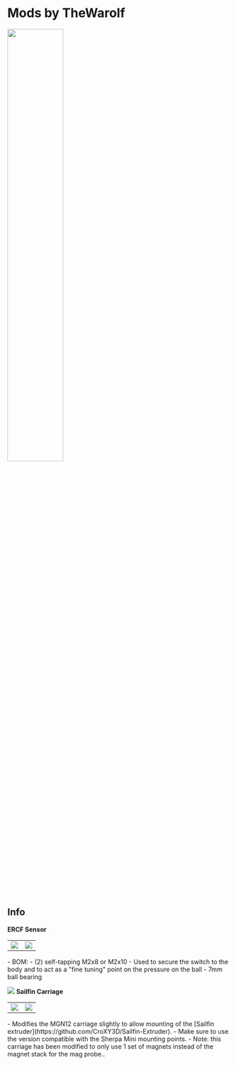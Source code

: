 Mods by TheWarolf
============
<image src="images/hotend_mount_filament_sensor_mounted.jpg" height=50%>
  
Info
-----------------
**ERCF Sensor**
<table width=100%>
<TR>
<TD><image src="images/hotend_mount_filament_sensor.jpg"></TD>
<TD><image src="images/hotend_mount_filament_sensor_section_view.png"></TD>
</TR>
</TABLE>
- BOM:
  - (2) self-tapping M2x8 or M2x10 
    - Used to secure the switch to the body and to act as a "fine tuning" point on the pressure on the ball
  - 7mm ball bearing
  
![](sailfin_mgn12_carriage.png)
**Sailfin Carriage**
<table width=100%>
<TR>
<TD><image src="images/mantis_sailfin.png"></TD>
<TD><image src="images/sailfin_mgn12_carriage.png"></TD>
</TR>
</TABLE>
- Modifies the MGN12 carriage slightly to allow mounting of the [Sailfin extruder](https://github.com/CroXY3D/Sailfin-Extruder).
  - Make sure to use the version compatible with the Sherpa Mini mounting points.
- Note: this carriage has been modified to only use 1 set of magnets instead of the magnet stack for the mag probe..  



